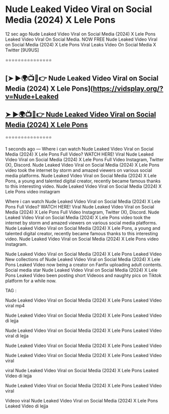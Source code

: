 ﻿# Nude Leaked Video Viral on Social Media (2024) X Lele Pons



12 sec ago Nude Leaked Video Viral on Social Media (2024) X Lele Pons Leaked Video Viral On Social Media. NOW FREE Nude Leaked Video Viral on Social Media (2024) X Lele Pons Viral Leaks Video On Social Media X Twitter [9U9US]

⭐⭐⭐⭐⭐⭐⭐⭐⭐⭐⭐⭐⭐⭐⭐

## [➤ ►🌍📺📱👉 Nude Leaked Video Viral on Social Media (2024) X Lele Pons](https://vidsplay.org/?v=Nude+Leaked

## [➤ ►🌍📺📱👉 Nude Leaked Video Viral on Social Media (2024) X Lele Pons](https://vidsplay.org/?v=Nude+Leaked)


⭐⭐⭐⭐⭐⭐⭐⭐⭐⭐⭐⭐⭐⭐⭐



1 seconds ago — Where i can watch Nude Leaked Video Viral on Social Media (2024) X Lele Pons Full Video? WATCH HERE! Viral Nude Leaked Video Viral on Social Media (2024) X Lele Pons Full Video Instagram, Twitter (X), Discord. Nude Leaked Video Viral on Social Media (2024) X Lele Pons video took the internet by storm and amazed viewers on various social media platforms. Nude Leaked Video Viral on Social Media (2024) X Lele Pons, a young and talented digital creator, recently became famous thanks to this interesting video. Nude Leaked Video Viral on Social Media (2024) X Lele Pons video instagram

Where i can watch Nude Leaked Video Viral on Social Media (2024) X Lele Pons Full Video? WATCH HERE! Viral Nude Leaked Video Viral on Social Media (2024) X Lele Pons Full Video Instagram, Twitter (X), Discord. Nude Leaked Video Viral on Social Media (2024) X Lele Pons video took the internet by storm and amazed viewers on various social media platforms. Nude Leaked Video Viral on Social Media (2024) X Lele Pons, a young and talented digital creator, recently became famous thanks to this interesting video. Nude Leaked Video Viral on Social Media (2024) X Lele Pons video Instagram.

Nude Leaked Video Viral on Social Media (2024) X Lele Pons Leaked Video New collections of Nude Leaked Video Viral on Social Media (2024) X Lele Pons Leaked Video now being a creator on Fanfix uploading adult contents. Social media star Nude Leaked Video Viral on Social Media (2024) X Lele Pons Leaked Video been posting short Videoos and naughty pics on Tiktok platform for a while now.

TAG :

 

Nude Leaked Video Viral on Social Media (2024) X Lele Pons Leaked Video viral mp4

 

Nude Leaked Video Viral on Social Media (2024) X Lele Pons Leaked Video di lejja

 

Nude Leaked Video Viral on Social Media (2024) X Lele Pons Leaked Video viral di lejja

 

Nude Leaked Video Viral on Social Media (2024) X Lele Pons Leaked Video

 

Nude Leaked Video Viral on Social Media (2024) X Lele Pons Leaked Video viral

 

viral Nude Leaked Video Viral on Social Media (2024) X Lele Pons Leaked Video di lejja

 

Nude Leaked Video Viral on Social Media (2024) X Lele Pons Leaked Video viral

 

Videoo viral Nude Leaked Video Viral on Social Media (2024) X Lele Pons Leaked Video di lejja